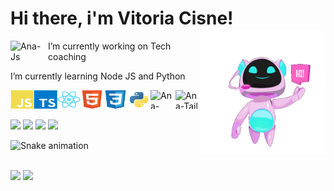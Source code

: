 

  <div>
    <h1>Hi there, i'm Vitoria Cisne!<img align="right" alt="Hi" width="200" src="src/images/animation_500_l62s7ax3.gif" /></h1>
    <div>
    <img align="left" alt="Ana-Js" width="60" src="src/images/animation_500_l62u6xl1.gif">
    <p>I’m currently working on Tech coaching</p><p>I’m currently learning Node JS and Python</p>
  </div>
 


  <div style="display:flex" height="40"><br>
  <img  alt="Ana-Js" height="30" width="40" src="https://raw.githubusercontent.com/devicons/devicon/master/icons/javascript/javascript-plain.svg">

  <img alt="Ana-Ts" height="30" width="40" src="https://raw.githubusercontent.com/devicons/devicon/master/icons/typescript/typescript-plain.svg">

  <img alt="Ana-React" height="30" width="40" src="https://raw.githubusercontent.com/devicons/devicon/master/icons/react/react-original.svg">

  <img alt="Ana-HTML" height="30" width="40" src="https://raw.githubusercontent.com/devicons/devicon/master/icons/html5/html5-original.svg">

  <img alt="Ana-CSS" height="30" width="40" src="https://raw.githubusercontent.com/devicons/devicon/master/icons/css3/css3-original.svg">

  <img alt="Ana-Python" height="30" width="40" src="https://raw.githubusercontent.com/devicons/devicon/master/icons/python/python-original.svg">

  <img  alt="Ana-Node" height="30" width="40"  src="https://cdn.jsdelivr.net/gh/devicons/devicon/icons/nodejs/nodejs-original.svg" />

  <img alt="Ana-Tail" height="30" width="40" src="https://cdn.jsdelivr.net/gh/devicons/devicon/icons/tailwindcss/tailwindcss-plain.svg" />
</div>

<div> <br>
  <a href="" target="_blank"><img src="https://img.shields.io/badge/-Instagram-%23E4405F?style=for-the-badge&logo=instagram&logoColor=white" target="_blank"></a>
 <a href="" target="_blank"><img src="https://img.shields.io/badge/Discord-7289DA?style=for-the-badge&logo=discord&logoColor=white" target="_blank"></a> 
  <a href = ""><img src="https://img.shields.io/badge/-Gmail-%23333?style=for-the-badge&logo=gmail&logoColor=white" target="_blank"></a>
  <a href="" target="_blank"><img src="https://img.shields.io/badge/-LinkedIn-%230077B5?style=for-the-badge&logo=linkedin&logoColor=white" target="_blank"></a> 
 
</div>

![Snake animation](https://github.com/vih-cisne/vih-cisne/blob/output/github-contribution-grid-snake.svg)


<div><br>

  <img src="https://github-readme-stats.vercel.app/api?username=vih-cisne&show_icons=true&theme=radical&include_all_commits=true&count_private=true"/>

  <img src="https://github-readme-stats.vercel.app/api/top-langs/?username=vih-cisne&layout=compact&langs_count=7&theme=radical"/>

</div>

##

<div> 


</div>
